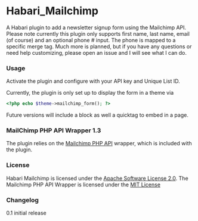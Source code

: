 Habari_Mailchimp
================
A Habari plugin to add a newsletter signup form using the Mailchimp API. Please note currently this plugin only supports first name, last name, email (of course) and an optional phone # input. The phone is mapped to a specific merge tag. Much more is planned, but if you have any questions or need help customizing, please open an issue and I will see what I can do. 

### Usage
Activate the plugin and configure with your API key and Unique List ID.

Currently, the plugin is only set up to display the form in a theme via 

```php
<?php echo $theme->mailchimp_form(); ?>
```

Future versions will include a block as well a quicktag to embed in a page.

### MailChimp PHP API Wrapper 1.3
The plugin relies on the [Mailchimp PHP API](http://apidocs.mailchimp.com/api/downloads/#php) wrapper, which is included with the plugin.

### License
Habari Mailchimp is licensed under the [Apache Software License 2.0](http://www.apache.org/licenses/LICENSE-2.0.html). The Mailchimp PHP API Wrapper is licensed under the [MIT License](http://opensource.org/licenses/MIT)

### Changelog
0.1 initial release

